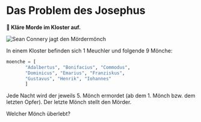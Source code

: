 
# Das Problem des Josephus

**🎯 Kläre Morde im Kloster auf.**

![Sean Connery jagt den Mördermönch](images/moenche.jpg)

In einem Kloster befinden sich 1 Meuchler und folgende 9 Mönche:

```python
moenche = [
       "Adalbertus", "Bonifacius", "Commodus",
       "Dominicus", "Emarius", "Franziskus",
       "Gustavus", "Henrik", "Iohannes"
       ]
```

Jede Nacht wird der jeweils 5. Mönch ermordet (ab dem 1. Mönch bzw. dem letzten Opfer). Der letzte Mönch stellt den Mörder.

Welcher Mönch überlebt?
